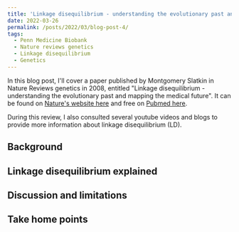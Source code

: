 ```yaml
---
title: 'Linkage disequilibrium - understanding the evolutionary past and mapping the medical future... A review'
date: 2022-03-26
permalink: /posts/2022/03/blog-post-4/
tags:
  - Penn Medicine Biobank
  - Nature reviews genetics
  - Linkage disequilibrium
  - Genetics
---
```


In this blog post, I'll cover a paper published by Montgomery Slatkin in Nature Reviews genetics in 2008, entitled "Linkage disequilibrium - understanding the evolutionary past and mapping the medical future". It can be found on [Nature's website here](https://www.nature.com/articles/nrg2361) and free on [Pubmed here](https://www.ncbi.nlm.nih.gov/pmc/articles/PMC5124487/). 

During this review, I also consulted several youtube videos and blogs to provide more information about linkage disequilibrium (LD). 

Background
------

Linkage disequilibrium explained
------

Discussion and limitations
------

Take home points
-------
